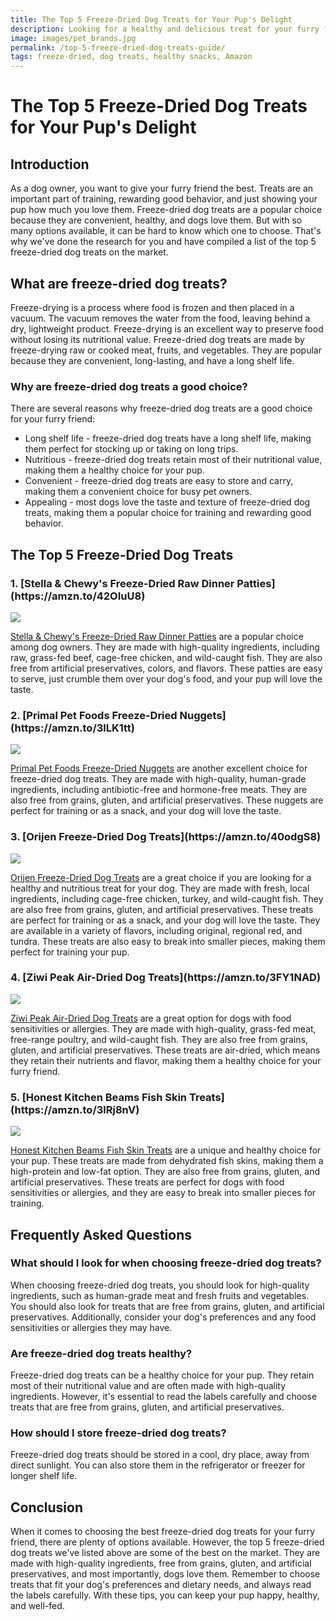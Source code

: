 ```yaml
---
title: The Top 5 Freeze-Dried Dog Treats for Your Pup's Delight
description: Looking for a healthy and delicious treat for your furry friend? Check out our guide to the top 5 freeze-dried dog treats available on Amazon.
image: images/pet_brands.jpg
permalink: /top-5-freeze-dried-dog-treats-guide/
tags: freeze-dried, dog treats, healthy snacks, Amazon
---
```

<h1>The Top 5 Freeze-Dried Dog Treats for Your Pup's Delight</h1>
<meta name="description" content="Looking for the best freeze-dried dog treats for your furry friend? Look no further! Check out our top 5 picks for the best freeze-dried dog treats on the market.">
<h2>Introduction</h2>
As a dog owner, you want to give your furry friend the best. Treats are an important part of training, rewarding good behavior, and just showing your pup how much you love them. Freeze-dried dog treats are a popular choice because they are convenient, healthy, and dogs love them. But with so many options available, it can be hard to know which one to choose. That's why we've done the research for you and have compiled a list of the top 5 freeze-dried dog treats on the market.

<h2>What are freeze-dried dog treats?</h2>
Freeze-drying is a process where food is frozen and then placed in a vacuum. The vacuum removes the water from the food, leaving behind a dry, lightweight product. Freeze-drying is an excellent way to preserve food without losing its nutritional value. Freeze-dried dog treats are made by freeze-drying raw or cooked meat, fruits, and vegetables. They are popular because they are convenient, long-lasting, and have a long shelf life.

<h3>Why are freeze-dried dog treats a good choice?</h3>

There are several reasons why freeze-dried dog treats are a good choice for your furry friend:

<ul>
    <li>Long shelf life - freeze-dried dog treats have a long shelf life, making them perfect for stocking up or taking on long trips.</li>
    <li>Nutritious - freeze-dried dog treats retain most of their nutritional value, making them a healthy choice for your pup.</li>
    <li>Convenient - freeze-dried dog treats are easy to store and carry, making them a convenient choice for busy pet owners.</li>
    <li>Appealing - most dogs love the taste and texture of freeze-dried dog treats, making them a popular choice for training and rewarding good behavior.</li>
</ul>

<h2>The Top 5 Freeze-Dried Dog Treats</h2>
<h3>1. [Stella & Chewy's Freeze-Dried Raw Dinner Patties](https://amzn.to/42OIuU8)</h3>

<a href="https://www.amazon.com/Stella-Freeze-Dried-Chicken-Patties-Grain-Free/dp/B019WQ7J5G?crid=1QKKNGKYPD9S0&keywords=Stella+%26+Chewy%27s+Freeze-Dried+Raw+Dinner+Patties&qid=1680021775&sprefix=stella+%26+chewy%27s+freeze-dried+raw+dinner+patties%2Caps%2C226&sr=8-1&linkCode=li2&tag=forpetswith0d-20&linkId=7006a464eb3067c38f538cd048417e74&language=en_US&ref_=as_li_ss_il" target="_blank"><img border="0" src="//ws-na.amazon-adsystem.com/widgets/q?_encoding=UTF8&ASIN=B019WQ7J5G&Format=_SL160_&ID=AsinImage&MarketPlace=US&ServiceVersion=20070822&WS=1&tag=forpetswith0d-20&language=en_US" ></a><img src="https://ir-na.amazon-adsystem.com/e/ir?t=forpetswith0d-20&language=en_US&l=li2&o=1&a=B019WQ7J5G" width="1" height="1" border="0" alt="" style="border:none !important; margin:0px !important;" />

[Stella & Chewy's Freeze-Dried Raw Dinner Patties](https://amzn.to/42OIuU8) are a popular choice among dog owners. They are made with high-quality ingredients, including raw, grass-fed beef, cage-free chicken, and wild-caught fish. They are also free from artificial preservatives, colors, and flavors. These patties are easy to serve, just crumble them over your dog's food, and your pup will love the taste.

<h3>2. [Primal Pet Foods Freeze-Dried Nuggets](https://amzn.to/3lLK1tt)</h3>

<a href="https://www.amazon.com/Nuggets-Complete-Balanced-Healthy-Crafted/dp/B0082C0RHO?crid=1JN1J2A3H1A4G&keywords=Primal+Pet+Foods+Freeze-Dried+Nuggets&qid=1680021906&sprefix=primal+pet+foods+freeze-dried+nuggets%2Caps%2C230&sr=8-1&linkCode=li2&tag=forpetswith0d-20&linkId=1811d6ce5013c8970084ca71d5826324&language=en_US&ref_=as_li_ss_il" target="_blank"><img border="0" src="//ws-na.amazon-adsystem.com/widgets/q?_encoding=UTF8&ASIN=B0082C0RHO&Format=_SL160_&ID=AsinImage&MarketPlace=US&ServiceVersion=20070822&WS=1&tag=forpetswith0d-20&language=en_US" ></a><img src="https://ir-na.amazon-adsystem.com/e/ir?t=forpetswith0d-20&language=en_US&l=li2&o=1&a=B0082C0RHO" width="1" height="1" border="0" alt="" style="border:none !important; margin:0px !important;" />

[Primal Pet Foods Freeze-Dried Nuggets](https://amzn.to/3lLK1tt) are another excellent choice for freeze-dried dog treats. They are made with high-quality, human-grade ingredients, including antibiotic-free and hormone-free meats. They are also free from grains, gluten, and artificial preservatives. These nuggets are perfect for training or as a snack, and your dog will love the taste.

<h3>3. [Orijen Freeze-Dried Dog Treats](https://amzn.to/40odgS8)</h3>

<a href="https://www.amazon.com/ORIJEN%C2%AE-Freeze-Protein-Ingredients-Ranch-Raised/dp/B072DW29KM?crid=3KI99SIJWN8L6&keywords=Orijen+Freeze-Dried+Dog+Treats&qid=1680021986&sprefix=orijen+freeze-dried+dog+treats%2Caps%2C219&sr=8-1&linkCode=li2&tag=forpetswith0d-20&linkId=271768cbcc74eea604ea3b36809db845&language=en_US&ref_=as_li_ss_il" target="_blank"><img border="0" src="//ws-na.amazon-adsystem.com/widgets/q?_encoding=UTF8&ASIN=B072DW29KM&Format=_SL160_&ID=AsinImage&MarketPlace=US&ServiceVersion=20070822&WS=1&tag=forpetswith0d-20&language=en_US" ></a><img src="https://ir-na.amazon-adsystem.com/e/ir?t=forpetswith0d-20&language=en_US&l=li2&o=1&a=B072DW29KM" width="1" height="1" border="0" alt="" style="border:none !important; margin:0px !important;" />

[Orijen Freeze-Dried Dog Treats](https://amzn.to/40odgS8) are a great choice if you are looking for a healthy and nutritious treat for your dog. They are made with fresh, local ingredients, including cage-free chicken, turkey, and wild-caught fish. They are also free from grains, gluten, and artificial preservatives. These treats are perfect for training or as a snack, and your dog will love the taste. They are available in a variety of flavors, including original, regional red, and tundra. These treats are also easy to break into smaller pieces, making them perfect for training your pup.

<h3>4. [Ziwi Peak Air-Dried Dog Treats](https://amzn.to/3FY1NAD)</h3>

<a href="https://www.amazon.com/ZIWI-Green-Treats-Medium-Large-ZTDLT0080P-US/dp/B08968BBSD?crid=8LP5GKYP4TMQ&keywords=Ziwi+Peak+Air-Dried+Dog+Treats&qid=1680022047&sprefix=ziwi+peak+air-dried+dog+treats%2Caps%2C220&sr=8-1&linkCode=li2&tag=forpetswith0d-20&linkId=4141b21372ec1d5c35894237872f979c&language=en_US&ref_=as_li_ss_il" target="_blank"><img border="0" src="//ws-na.amazon-adsystem.com/widgets/q?_encoding=UTF8&ASIN=B08968BBSD&Format=_SL160_&ID=AsinImage&MarketPlace=US&ServiceVersion=20070822&WS=1&tag=forpetswith0d-20&language=en_US" ></a><img src="https://ir-na.amazon-adsystem.com/e/ir?t=forpetswith0d-20&language=en_US&l=li2&o=1&a=B08968BBSD" width="1" height="1" border="0" alt="" style="border:none !important; margin:0px !important;" />

[Ziwi Peak Air-Dried Dog Treats](https://amzn.to/3FY1NAD) are a great option for dogs with food sensitivities or allergies. They are made with high-quality, grass-fed meat, free-range poultry, and wild-caught fish. They are also free from grains, gluten, and artificial preservatives. These treats are air-dried, which means they retain their nutrients and flavor, making them a healthy choice for your furry friend.

<h3>5. [Honest Kitchen Beams Fish Skin Treats](https://amzn.to/3lRj8nV)</h3>

<a href="https://www.amazon.com/Honest-Kitchen-855089008757-Beams-Ocean/dp/B07H2B9G3N?crid=1C0X4F3C9IF66&keywords=Honest+Kitchen+Beams+Fish+Skin+Treats&qid=1680022107&sprefix=honest+kitchen+beams+fish+skin+treats%2Caps%2C220&sr=8-1&linkCode=li2&tag=forpetswith0d-20&linkId=9dc0cd0e38b3c64397566e0cfbcc92b6&language=en_US&ref_=as_li_ss_il" target="_blank"><img border="0" src="//ws-na.amazon-adsystem.com/widgets/q?_encoding=UTF8&ASIN=B07H2B9G3N&Format=_SL160_&ID=AsinImage&MarketPlace=US&ServiceVersion=20070822&WS=1&tag=forpetswith0d-20&language=en_US" ></a><img src="https://ir-na.amazon-adsystem.com/e/ir?t=forpetswith0d-20&language=en_US&l=li2&o=1&a=B07H2B9G3N" width="1" height="1" border="0" alt="" style="border:none !important; margin:0px !important;" />

[Honest Kitchen Beams Fish Skin Treats](https://amzn.to/3lRj8nV) are a unique and healthy choice for your pup. These treats are made from dehydrated fish skins, making them a high-protein and low-fat option. They are also free from grains, gluten, and artificial preservatives. These treats are perfect for dogs with food sensitivities or allergies, and they are easy to break into smaller pieces for training.

<h2>Frequently Asked Questions</h2>
<h3>What should I look for when choosing freeze-dried dog treats?</h3>
When choosing freeze-dried dog treats, you should look for high-quality ingredients, such as human-grade meat and fresh fruits and vegetables. You should also look for treats that are free from grains, gluten, and artificial preservatives. Additionally, consider your dog's preferences and any food sensitivities or allergies they may have.

<h3>Are freeze-dried dog treats healthy?</h3>
Freeze-dried dog treats can be a healthy choice for your pup. They retain most of their nutritional value and are often made with high-quality ingredients. However, it's essential to read the labels carefully and choose treats that are free from grains, gluten, and artificial preservatives.

<h3>How should I store freeze-dried dog treats?</h3>
Freeze-dried dog treats should be stored in a cool, dry place, away from direct sunlight. You can also store them in the refrigerator or freezer for longer shelf life.

<h2>Conclusion</h2>
When it comes to choosing the best freeze-dried dog treats for your furry friend, there are plenty of options available. However, the top 5 freeze-dried dog treats we've listed above are some of the best on the market. They are made with high-quality ingredients, free from grains, gluten, and artificial preservatives, and most importantly, dogs love them. Remember to choose treats that fit your dog's preferences and dietary needs, and always read the labels carefully. With these tips, you can keep your pup happy, healthy, and well-fed.